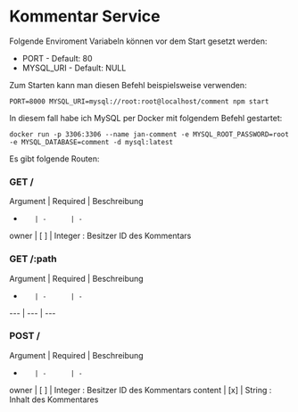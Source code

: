 # Kommentar Service

Folgende Enviroment Variabeln können vor dem Start gesetzt werden:
* PORT - Default: 80
* MYSQL_URI - Default: NULL

Zum Starten kann man diesen Befehl beispielsweise verwenden:
```
PORT=8000 MYSQL_URI=mysql://root:root@localhost/comment npm start
```
In diesem fall habe ich MySQL per Docker mit folgendem Befehl gestartet:
```
docker run -p 3306:3306 --name jan-comment -e MYSQL_ROOT_PASSWORD=root -e MYSQL_DATABASE=comment -d mysql:latest
```

Es gibt folgende Routen:

### GET /
Argument | Required | Beschreibung
-        | -      | -
owner    | [ ]    | Integer : Besitzer ID des Kommentars

### GET /:path
Argument | Required | Beschreibung
-        | -      | -
---      | ---    | ---

### POST /
Argument | Required | Beschreibung
-        | -      | -
owner    | [ ]    | Integer : Besitzer ID des Kommentars
content  | [x]    | String  : Inhalt des Kommentares